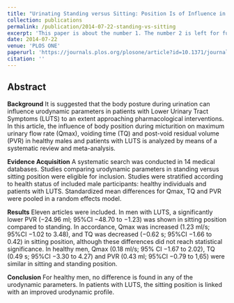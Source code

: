 ```yaml
---
title: "Urinating Standing versus Sitting: Position Is of Influence in Men with Prostate Enlargement. A Systematic Review and Meta-Analysis"
collection: publications
permalink: /publication/2014-07-22-standing-vs-sitting
excerpt: 'This paper is about the number 1. The number 2 is left for future work.'
date: 2014-07-22
venue: 'PLOS ONE'
paperurl: 'https://journals.plos.org/plosone/article?id=10.1371/journal.pone.0101320'
citation: ''
---
```


## Abstract

**Background**
It is suggested that the body posture during urination can influence urodynamic parameters in patients with Lower Urinary Tract Symptoms (LUTS) to an extent approaching pharmacological interventions. In this article, the influence of body position during micturition on maximum urinary flow rate (Qmax), voiding time (TQ) and post-void residual volume (PVR) in healthy males and patients with LUTS is analyzed by means of a systematic review and meta-analysis.

**Evidence Acquisition**
A systematic search was conducted in 14 medical databases. Studies comparing urodynamic parameters in standing versus sitting position were eligible for inclusion. Studies were stratified according to health status of included male participants: healthy individuals and patients with LUTS. Standardized mean differences for Qmax, TQ and PVR were pooled in a random effects model.

**Results**
Eleven articles were included. In men with LUTS, a significantly lower PVR (−24.96 ml; 95%CI −48.70 to −1.23) was shown in sitting position compared to standing. In accordance, Qmax was increased (1.23 ml/s; 95%CI −1.02 to 3.48), and TQ was decreased (−0.62 s; 95%CI −1.66 to 0.42) in sitting position, although these differences did not reach statistical significance. In healthy men, Qmax (0.18 ml/s; 95% CI −1.67 to 2.02), TQ (0.49 s; 95%CI −3.30 to 4.27) and PVR (0.43 ml; 95%CI −0.79 to 1,65) were similar in sitting and standing position.

**Conclusion**
For healthy men, no difference is found in any of the urodynamic parameters. In patients with LUTS, the sitting position is linked with an improved urodynamic profile.

